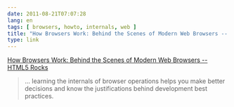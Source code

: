 ```yaml
---
date: 2011-08-21T07:07:28
lang: en
tags: [ browsers, howto, internals, web ]
title: "How Browsers Work: Behind the Scenes of Modern Web Browsers -- HTML5 Rocks"
type: link
---
```


[How Browsers Work: Behind the Scenes of Modern Web Browsers -- HTML5
Rocks](http://www.html5rocks.com/en/tutorials/internals/howbrowserswork/)

> ... learning the internals of browser operations helps you make better
> decisions and know the justifications behind development best
> practices.

